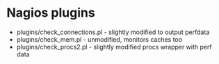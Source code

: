 # Nagios plugins

* plugins/check_connections.pl - slightly modified to output perfdata
* plugins/check_mem.pl - unmodified, monitors caches too
* plugins/check_procs2.pl - slightly modified procs wrapper with perf data

